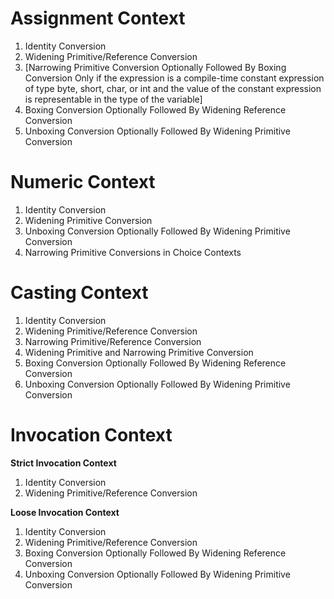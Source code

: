 # Assignment Context

1. Identity Conversion
2. Widening Primitive/Reference Conversion
3. [Narrowing Primitive Conversion Optionally Followed By Boxing Conversion
Only if the expression is a compile-time constant expression of type byte, short, char, or int and the value of the constant expression is representable in the type of the variable]
4. Boxing Conversion Optionally Followed By Widening Reference Conversion
5. Unboxing Conversion Optionally Followed By Widening Primitive Conversion

# Numeric Context

1. Identity Conversion
2. Widening Primitive Conversion
3. Unboxing Conversion Optionally Followed By Widening Primitive Conversion
4. Narrowing Primitive Conversions in Choice Contexts

# Casting Context

1. Identity Conversion
2. Widening Primitive/Reference Conversion
3. Narrowing Primitive/Reference Conversion
4. Widening Primitive and Narrowing Primitive Conversion
5. Boxing Conversion Optionally Followed By Widening Reference Conversion
6. Unboxing Conversion Optionally Followed By Widening Primitive Conversion

# Invocation Context

**Strict Invocation Context**
1. Identity Conversion
2. Widening Primitive/Reference Conversion

**Loose Invocation Context**
1. Identity Conversion
2. Widening Primitive/Reference Conversion
3. Boxing Conversion Optionally Followed By Widening Reference Conversion
4. Unboxing Conversion Optionally Followed By Widening Primitive Conversion




